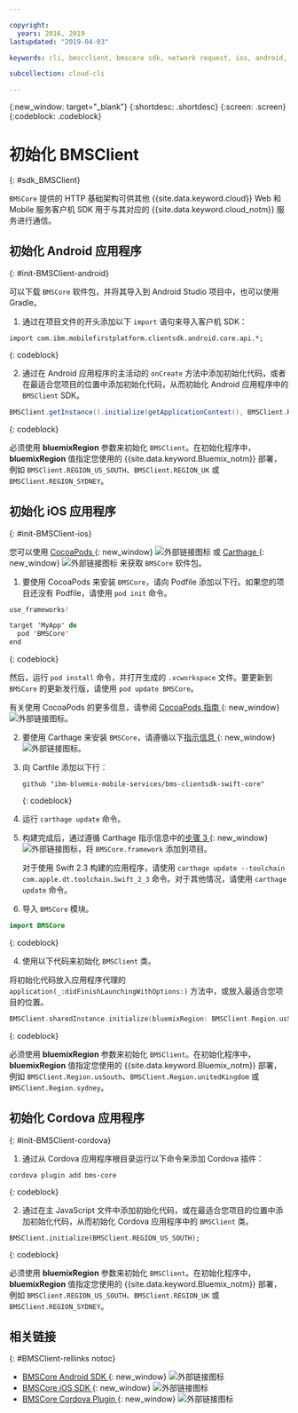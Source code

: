 ```yaml
---

copyright:
  years: 2016, 2019
lastupdated: "2019-04-03"

keywords: cli, bmscclient, bmscore sdk, network request, ios, android, studio, cordova, client sdk, sdk, 

subcollection: cloud-cli

---
```


{:new_window: target="_blank"}
{:shortdesc: .shortdesc}
{:screen: .screen}
{:codeblock: .codeblock}

# 初始化 BMSClient
{: #sdk_BMSClient}

`BMSCore` 提供的 HTTP 基础架构可供其他 {{site.data.keyword.cloud}} Web 和 Mobile 服务客户机 SDK 用于与其对应的 {{site.data.keyword.cloud_notm}} 服务进行通信。

## 初始化 Android 应用程序
{: #init-BMSClient-android}

可以下载 `BMSCore` 软件包，并将其导入到 Android Studio 项目中，也可以使用 Gradle。

1. 通过在项目文件的开头添加以下 `import` 语句来导入客户机 SDK：

  ```
  import com.ibm.mobilefirstplatform.clientsdk.android.core.api.*;
  ```
  {: codeblock}

2. 通过在 Android 应用程序的主活动的 `onCreate` 方法中添加初始化代码，或者在最适合您项目的位置中添加初始化代码，从而初始化 Android 应用程序中的 `BMSClient` SDK。

  ```java
  BMSClient.getInstance().initialize(getApplicationContext(), BMSClient.REGION_US_SOUTH); // 确保指向您的区域
  ```
  {: codeblock}

  必须使用 **bluemixRegion** 参数来初始化 `BMSClient`。在初始化程序中，**bluemixRegion** 值指定您使用的 {{site.data.keyword.Bluemix_notm}} 部署，例如 `BMSClient.REGION_US_SOUTH`、`BMSClient.REGION_UK` 或 `BMSClient.REGION_SYDNEY`。


## 初始化 iOS 应用程序
{: #init-BMSClient-ios}

您可以使用 [CocoaPods ](https://cocoapods.org){: new_window} ![外部链接图标](../../icons/launch-glyph.svg "外部链接图标") 或 [Carthage ](https://github.com/Carthage/Carthage){: new_window} ![外部链接图标](../../icons/launch-glyph.svg "外部链接图标") 来获取 `BMSCore` 软件包。

1. 要使用 CocoaPods 来安装 `BMSCore`，请向 Podfile 添加以下行。如果您的项目还没有 Podfile，请使用 `pod init` 命令。

  ```swift
  use_frameworks!

  target 'MyApp' do
    pod 'BMSCore'
  end
  ```
  {: codeblock}

  然后，运行 `pod install` 命令，并打开生成的 `.xcworkspace` 文件。要更新到 `BMSCore` 的更新发行版，请使用 `pod update BMSCore`。

  有关使用 CocoaPods 的更多信息，请参阅 [CocoaPods 指南 ](https://guides.cocoapods.org/using/index.html){: new_window} ![外部链接图标](../icons/launch-glyph.svg "外部链接图标")。

2. 要使用 Carthage 来安装 `BMSCore`，请遵循以下[指示信息 ](https://github.com/Carthage/Carthage#getting-started){: new_window} ![外部链接图标](../icons/launch-glyph.svg "外部链接图标")。

  1. 向 Cartfile 添加以下行：

      ```
      github "ibm-bluemix-mobile-services/bms-clientsdk-swift-core"
      ```
      {: codeblock}

  2. 运行 `carthage update` 命令。

  3. 构建完成后，通过遵循 Carthage 指示信息中的[步骤 3 ](https://github.com/Carthage/Carthage#getting-started){: new_window} ![外部链接图标](../icons/launch-glyph.svg "外部链接图标")，将 `BMSCore.framework` 添加到项目。

      对于使用 Swift 2.3 构建的应用程序，请使用 `carthage update --toolchain com.apple.dt.toolchain.Swift_2_3` 命令。对于其他情况，请使用 `carthage update` 命令。

3. 导入 `BMSCore` 模块。

  ```swift
  import BMSCore
  ```
  {: codeblock}

4. 使用以下代码来初始化 `BMSClient` 类。

  将初始化代码放入应用程序代理的 `application(_:didFinishLaunchingWithOptions:)` 方法中，或放入最适合您项目的位置。

  ```swift
  BMSClient.sharedInstance.initialize(bluemixRegion: BMSClient.Region.usSouth) // 确保指向您的区域
  ```
  {: codeblock}

  必须使用 **bluemixRegion** 参数来初始化 `BMSClient`。在初始化程序中，**bluemixRegion** 值指定您使用的 {{site.data.keyword.Bluemix_notm}} 部署，例如 `BMSClient.Region.usSouth`、`BMSClient.Region.unitedKingdom` 或 `BMSClient.Region.sydney`。

## 初始化 Cordova 应用程序
{: #init-BMSClient-cordova}

1. 通过从 Cordova 应用程序根目录运行以下命令来添加 Cordova 插件：

  ```
  cordova plugin add bms-core
  ```
  {: codeblock}

2. 通过在主 JavaScript 文件中添加初始化代码，或在最适合您项目的位置中添加初始化代码，从而初始化 Cordova 应用程序中的 `BMSClient` 类。

  ```
  BMSClient.initialize(BMSClient.REGION_US_SOUTH);
  ```
  {: codeblock}

  必须使用 **bluemixRegion** 参数来初始化 `BMSClient`。在初始化程序中，**bluemixRegion** 值指定您使用的 {{site.data.keyword.Bluemix_notm}} 部署，例如 `BMSClient.REGION_US_SOUTH`、`BMSClient.REGION_UK` 或 `BMSClient.REGION_SYDNEY`。

## 相关链接
{: #BMSClient-rellinks notoc}

* [BMSCore Android SDK ](https://github.com/ibm-bluemix-mobile-services/bms-clientsdk-android-core){: new_window} ![外部链接图标](../icons/launch-glyph.svg "外部链接图标")
* [BMSCore iOS SDK ](https://github.com/ibm-bluemix-mobile-services/bms-clientsdk-swift-core){: new_window} ![外部链接图标](../icons/launch-glyph.svg "外部链接图标")
* [BMSCore Cordova Plugin ](https://github.com/ibm-bluemix-mobile-services/bms-clientsdk-cordova-plugin-core){: new_window} ![外部链接图标](../icons/launch-glyph.svg "外部链接图标")

